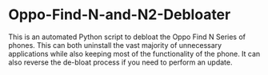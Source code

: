 # Oppo-Find-N-and-N2-Debloater
This is an automated Python script to debloat the Oppo Find N Series of phones. This can both uninstall the vast majority of unnecessary applications while also keeping most of the functionality of the phone. It can also reverse the de-bloat process if you need to perform an update.
